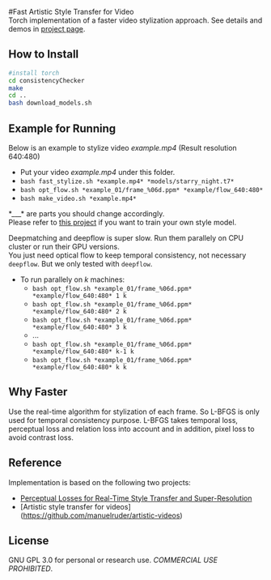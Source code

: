 #Fast Artistic Style Transfer for Video   
Torch implementation of a faster video stylization approach. See details and demos in [project page](https://zeruniverse.github.io/fast-artistic-videos/).     
## How to Install
``` bash
#install torch
cd consistencyChecker
make
cd ..
bash download_models.sh
```  

## Example for Running
Below is an example to stylize video *example.mp4* (Result resolution 640:480)  
+ Put your video *example.mp4* under this folder.  
+ `bash fast_stylize.sh *example.mp4* *models/starry_night.t7*`  
+ `bash opt_flow.sh *example_01/frame_%06d.ppm* *example/flow_640:480*`  
+ `bash make_video.sh *example.mp4*`  
  
\*\_\_\_\* are parts you should change accordingly.   
Please refer to [this project](https://github.com/jcjohnson/fast-neural-style) if you want to train your own style model.   
  
Deepmatching and deepflow is super slow. Run them parallely on CPU cluster or run their GPU versions.     
You just need optical flow to keep temporal consistency, not necessary `deepflow`. But we only tested with `deepflow`.    
+ To run parallely on *k* machines:    
  + `bash opt_flow.sh *example_01/frame_%06d.ppm* *example/flow_640:480* 1 k`   
  + `bash opt_flow.sh *example_01/frame_%06d.ppm* *example/flow_640:480* 2 k`   
  + `bash opt_flow.sh *example_01/frame_%06d.ppm* *example/flow_640:480* 3 k`   
  + ...      
  + `bash opt_flow.sh *example_01/frame_%06d.ppm* *example/flow_640:480* k-1 k`  
  + `bash opt_flow.sh *example_01/frame_%06d.ppm* *example/flow_640:480* k k`   
  
## Why Faster
Use the real-time algorithm for stylization of each frame. So L-BFGS is only used for temporal consistency purpose. L-BFGS
takes temporal loss, perceptual loss and relation loss into account and in addition, pixel loss to avoid contrast loss.       
  
## Reference  
Implementation is based on the following two projects:  
+ [Perceptual Losses for Real-Time Style Transfer and Super-Resolution](https://github.com/jcjohnson/fast-neural-style)  
+ [Artistic style transfer for videos] (https://github.com/manuelruder/artistic-videos)   
  
## License
GNU GPL 3.0 for personal or research use. *COMMERCIAL USE PROHIBITED*.